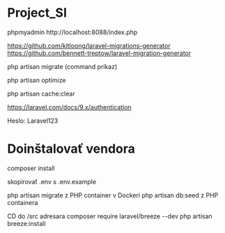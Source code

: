 # Project_SI

phpmyadmin
http://localhost:8088/index.php 



https://github.com/kitloong/laravel-migrations-generator
https://github.com/bennett-treptow/laravel-migration-generator

php artisan migrate (command príkaz)

php artisan optimize

php artisan cache:clear

https://laravel.com/docs/9.x/authentication

Heslo: Laravel123

# Doinštalovať vendora

composer install

skopírovať .env s .env.example

php artisan migrate z PHP container v Dockeri
php artisan db:seed z PHP containera

CD do /src adresara
composer require laravel/breeze --dev
php artisan breeze:install

